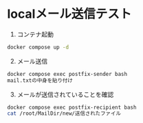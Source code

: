 # localメール送信テスト

1. コンテナ起動
```sh
docker compose up -d
```

2. メール送信
```sh
docker compose exec postfix-sender bash
mail.txtの中身を貼り付け
```

3. メールが送信されていることを確認
```sh
docker compose exec postfix-recipient bash
cat /root/MailDir/new/送信されたファイル
```